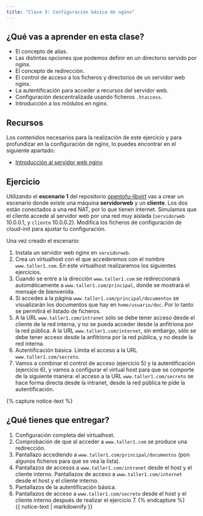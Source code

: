 ```yaml
---
title: "Clase 3: Configuración básica de nginx"
---
```


## ¿Qué vas a aprender en esta clase?

* El concepto de alias.
* Las distintas opciones que podemos definir en un directorio servido por nginx.
* El concepto de redirección.
* El control de acceso a los ficheros y directorios de un servidor web nginx.
* La autentificación para acceder a recursos del servidor web.
* Configuración descentralizada usando ficheros `.htaccess`.
* Introducción a los módulos en nginx.

## Recursos

Los contenidos necesarios para la realización de este ejercicio y para profundizar en la configuración de nginx, lo puedes encontrar en el siguiente apartado:

* [Introducción al servidor web nginx](nginx.html)

## Ejercicio

Utilizando el **escenario 1** del repositorio [opentofu-libvirt](https://github.com/josedom24/opentofu-libvirt) vas a crear un escenario donde existe una máquina **servidorweb** y un **cliente**. Los dos están conectados a una red NAT, por lo que tienen internet. Simulamos que el cliente accede al servidor web por una red muy aislada (`servidorweb` 10.0.0.1, y `cliente` 10.0.0.2). Modifica los ficheros de configuración de cloud-init para ajustar tu configuración.

Una vez creado el escenario:

1. Instala un servidor web nginx en `servidorweb`.
2. Crea un virtualhost con el que accederemos con el nombre `www.taller1.com`. En este virtualhost realizaremos los siguientes ejercicios.
3. Cuando se entre a la dirección `www.taller1.com` se redireccionará automáticamente a `www.taller1.com/principal`, donde se mostrará el mensaje de bienvenida.
4. Si accedes a la página `www.taller1.com/principal/documentos` se visualizarán los documentos que hay en `home/usuario/doc`. Por lo tanto se permitirá el listado de ficheros.
5. A la URL `www.taller1.com/intranet` sólo se debe tener acceso desde el cliente de la red interna, y no se pueda acceder desde la anfitriona por la red pública. A la URL `www.taller1.com/internet`, sin embargo, sólo se debe tener acceso desde la anfitriona por la red pública, y no desde la red interna.
6. Autentificación básica. Limita el acceso a la URL `www.taller1.com/secreto`. 
7. Vamos a combinar el control de acceso (ejercicio 5) y la autentificación (ejercicio 6), y vamos a configurar el virtual host para que se comporte de la siguiente manera: el acceso a la URL `www.taller1.com/secreto` se hace forma directa desde la intranet, desde la red pública te pide la autentificación. 

{% capture notice-text %}
## ¿Qué tienes que entregar?

1. Configuración completa del virtualhost.
2. Comprobación de que al acceder a `www.taller1.com` se produce una redirección.
3. Pantallazo accediendo a `www.taller1.com/principal/documentos` (pon algunos ficheros para que se vea la lista).
4. Pantallazos de accesos a `www.taller1.com/intranet` desde el host y el cliente interno. Pantallazos de acceso a `www.taller1.com/internet` desde el host y el cliente interno.
5. Pantallazos de la autentificación básica.
6. Pantallazos de acceso a `www.taller1.com/secreto` desde el host y el cliente interno después de realizar el ejercicio 7.
{% endcapture %}<div class="notice--info">{{ notice-text | markdownify }}</div>
